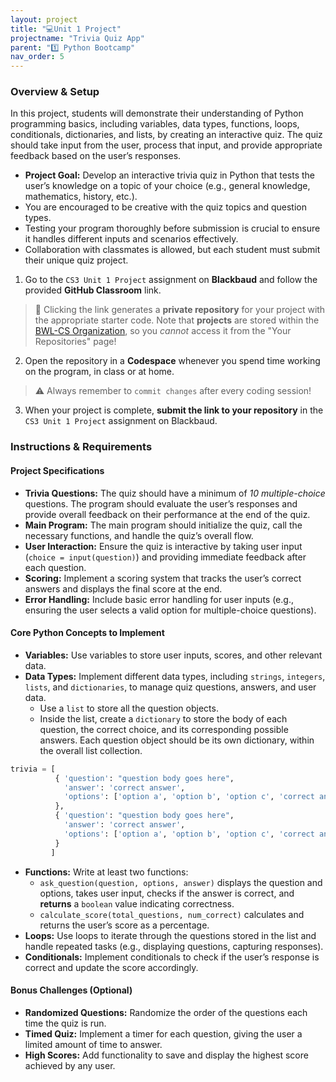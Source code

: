 ```yaml
---
layout: project
title: "💻Unit 1 Project"
projectname: "Trivia Quiz App"
parent: "1️⃣ Python Bootcamp"
nav_order: 5
---
```


### Overview & Setup
In this project, students will demonstrate their understanding of Python programming basics, including variables, data types, functions, loops, conditionals, dictionaries, and lists, by creating an interactive quiz. The quiz should take input from the user, process that input, and provide appropriate feedback based on the user’s responses.

- **Project Goal:** Develop an interactive trivia quiz in Python that tests the user’s knowledge on a topic of your choice (e.g., general knowledge, mathematics, history, etc.).
- You are encouraged to be creative with the quiz topics and question types.
- Testing your program thoroughly before submission is crucial to ensure it handles different inputs and scenarios effectively.
- Collaboration with classmates is allowed, but each student must submit their unique quiz project.

<div class="setup" markdown="block">

1. Go to the `CS3 Unit 1 Project` assignment on **Blackbaud** and follow the provided **GitHub Classroom** link.
  > 📁 Clicking the link generates a **private repository** for your project with the appropriate starter code. Note that **projects** are stored within the [BWL-CS Organization](https://github.com/BWL-CS), so you _cannot_ access it from the "Your Repositories" page!
2. Open the repository in a **Codespace** whenever you spend time working on the program, in class or at home. 
  > ⚠️ Always remember to `commit changes` after every coding session!
3. When your project is complete, **submit the link to your repository** in the `CS3 Unit 1 Project` assignment on Blackbaud.

</div>

### Instructions & Requirements

<div class="task" markdown="block">

#### Project Specifications
- **Trivia Questions:** The quiz should have a minimum of _10 multiple-choice_ questions. The program should evaluate the user’s responses and provide overall feedback on their performance at the end of the quiz.
- **Main Program:** The main program should initialize the quiz, call the necessary functions, and handle the quiz’s overall flow.
- **User Interaction:** Ensure the quiz is interactive by taking user input (`choice = input(question)`) and providing immediate feedback after each question.
- **Scoring:** Implement a scoring system that tracks the user’s correct answers and displays the final score at the end.
- **Error Handling:** Include basic error handling for user inputs (e.g., ensuring the user selects a valid option for multiple-choice questions).

#### Core Python Concepts to Implement
- **Variables:** Use variables to store user inputs, scores, and other relevant data.
- **Data Types:** Implement different data types, including `strings`, `integers`, `lists`, and `dictionaries`, to manage quiz questions, answers, and user data.
  - Use a `list` to store all the question objects. 
  - Inside the list, create a `dictionary` to store the body of each question, the correct choice, and its corresponding possible answers. Each question object should be its own dictionary, within the overall list collection.
 
```python
trivia = [
          { 'question': "question body goes here",
            'answer': 'correct answer',
            'options': ['option a', 'option b', 'option c', 'correct answer'],
          },
          { 'question': "question body goes here",
            'answer': 'correct answer',
            'options': ['option a', 'option b', 'option c', 'correct answer'],
          }
         ]
```

- **Functions:** Write at least two functions:
  - `ask_question(question, options, answer)` displays the question and options, takes user input, checks if the answer is correct, and **returns** a `boolean` value indicating correctness.
  - `calculate_score(total_questions, num_correct)` calculates and returns the user’s score as a percentage.
- **Loops:** Use loops to iterate through the questions stored in the list and handle repeated tasks (e.g., displaying questions, capturing responses).
- **Conditionals:** Implement conditionals to check if the user’s response is correct and update the score accordingly.

#### Bonus Challenges (Optional)
- **Randomized Questions:** Randomize the order of the questions each time the quiz is run.
- **Timed Quiz:** Implement a timer for each question, giving the user a limited amount of time to answer.
- **High Scores:** Add functionality to save and display the highest score achieved by any user.


</div> 


